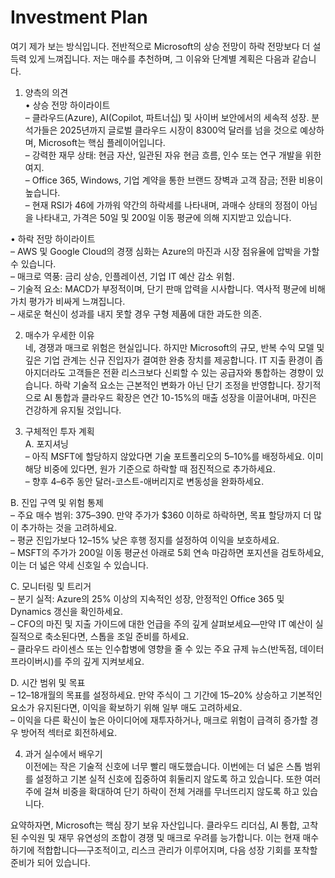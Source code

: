 # Investment Plan

여기 제가 보는 방식입니다. 전반적으로 Microsoft의 상승 전망이 하락 전망보다 더 설득력 있게 느껴집니다. 저는 매수를 추천하며, 그 이유와 단계별 계획은 다음과 같습니다.

1. 양측의 의견  
• 상승 전망 하이라이트  
  – 클라우드(Azure), AI(Copilot, 파트너십) 및 사이버 보안에서의 세속적 성장. 분석가들은 2025년까지 글로벌 클라우드 시장이 8300억 달러를 넘을 것으로 예상하며, Microsoft는 핵심 플레이어입니다.  
  – 강력한 재무 상태: 현금 자산, 일관된 자유 현금 흐름, 인수 또는 연구 개발을 위한 여지.  
  – Office 365, Windows, 기업 계약을 통한 브랜드 장벽과 고객 잠금; 전환 비용이 높습니다.  
  – 현재 RSI가 46에 가까워 약간의 하락세를 나타내며, 과매수 상태의 정점이 아님을 나타내고, 가격은 50일 및 200일 이동 평균에 의해 지지받고 있습니다.

• 하락 전망 하이라이트  
  – AWS 및 Google Cloud의 경쟁 심화는 Azure의 마진과 시장 점유율에 압박을 가할 수 있습니다.  
  – 매크로 역풍: 금리 상승, 인플레이션, 기업 IT 예산 감소 위험.  
  – 기술적 요소: MACD가 부정적이며, 단기 판매 압력을 시사합니다. 역사적 평균에 비해 가치 평가가 비싸게 느껴집니다.  
  – 새로운 혁신이 성과를 내지 못할 경우 구형 제품에 대한 과도한 의존.

2. 매수가 우세한 이유  
네, 경쟁과 매크로 위험은 현실입니다. 하지만 Microsoft의 규모, 반복 수익 모델 및 깊은 기업 관계는 신규 진입자가 결여한 완충 장치를 제공합니다. IT 지출 환경이 좁아지더라도 고객들은 전환 리스크보다 신뢰할 수 있는 공급자와 통합하는 경향이 있습니다. 하락 기술적 요소는 근본적인 변화가 아닌 단기 조정을 반영합니다. 장기적으로 AI 통합과 클라우드 확장은 연간 10-15%의 매출 성장을 이끌어내며, 마진은 건강하게 유지될 것입니다.

3. 구체적인 투자 계획  
A. 포지셔닝  
  – 아직 MSFT에 할당하지 않았다면 기술 포트폴리오의 5–10%를 배정하세요. 이미 해당 비중에 있다면, 원가 기준으로 하락할 때 점진적으로 추가하세요.  
  – 향후 4–6주 동안 달러-코스트-애버리지로 변동성을 완화하세요.

B. 진입 구역 및 위험 통제  
  – 주요 매수 범위: $375–$390. 만약 주가가 $360 이하로 하락하면, 목표 할당까지 더 많이 추가하는 것을 고려하세요.  
  – 평균 진입가보다 12–15% 낮은 후행 정지를 설정하여 이익을 보호하세요.  
  – MSFT의 주가가 200일 이동 평균선 아래로 5회 연속 마감하면 포지션을 검토하세요, 이는 더 넓은 약세 신호일 수 있습니다.

C. 모니터링 및 트리거  
  – 분기 실적: Azure의 25% 이상의 지속적인 성장, 안정적인 Office 365 및 Dynamics 갱신을 확인하세요.  
  – CFO의 마진 및 지출 가이드에 대한 언급을 주의 깊게 살펴보세요—만약 IT 예산이 실질적으로 축소된다면, 스톱을 조일 준비를 하세요.  
  – 클라우드 라이센스 또는 인수합병에 영향을 줄 수 있는 주요 규제 뉴스(반독점, 데이터 프라이버시)를 주의 깊게 지켜보세요.

D. 시간 범위 및 목표  
  – 12–18개월의 목표를 설정하세요. 만약 주식이 그 기간에 15–20% 상승하고 기본적인 요소가 유지된다면, 이익을 확보하기 위해 일부 매도 고려하세요.  
  – 이익을 다른 확신이 높은 아이디어에 재투자하거나, 매크로 위험이 급격히 증가할 경우 방어적 섹터로 회전하세요.

4. 과거 실수에서 배우기  
이전에는 작은 기술적 신호에 너무 빨리 매도했습니다. 이번에는 더 넓은 스톱 범위를 설정하고 기본 실적 신호에 집중하여 휘둘리지 않도록 하고 있습니다. 또한 여러 주에 걸쳐 비중을 확대하여 단기 하락이 전체 거래를 무너뜨리지 않도록 하고 있습니다.

요약하자면, Microsoft는 핵심 장기 보유 자산입니다. 클라우드 리더십, AI 통합, 고착된 수익원 및 재무 유연성의 조합이 경쟁 및 매크로 우려를 능가합니다. 이는 현재 매수하기에 적합합니다—구조적이고, 리스크 관리가 이루어지며, 다음 성장 기회를 포착할 준비가 되어 있습니다.
